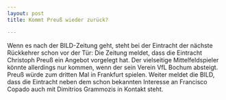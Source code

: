```yaml
---
layout: post
title: Kommt Preuß wieder zurück?

---
```


Wenn es nach der BILD-Zeitung geht, steht bei der Eintracht der nächste Rückkehrer schon vor der Tür: Die Zeitung meldet, dass die Eintracht Christoph Preuß ein Angebot vorgelegt hat. Der vielseitige Mittelfeldspieler könnte allerdings nur kommen, wenn der sein Verein VfL Bochum absteigt. Preuß würde zum dritten Mal in Frankfurt spielen. Weiter meldet die BILD, dass die Eintracht neben dem schon bekannten Interesse an Francisco Copado auch mit Dimitrios Grammozis in Kontakt steht.


